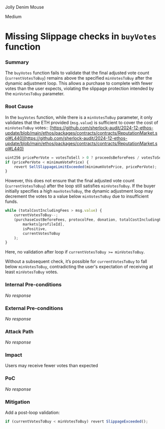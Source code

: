 Jolly Denim Mouse

Medium

# Missing Slippage checks in `buyVotes` function

### Summary

The `buyVotes` function fails to validate that the final adjusted vote count (`currentVotesToBuy`) remains above the specified `minVotesToBuy` after the dynamic adjustment loop. This allows a purchase to complete with fewer votes than the user expects, violating the slippage protection intended by the `minVotesToBuy` parameter.


### Root Cause

In the `buyVotes` function, while there is a `minVotesToBuy` parameter, it only validates that the ETH provided (`msg.value`) is sufficient to cover the cost of `minVotesToBuy` votes::
[https://github.com/sherlock-audit/2024-12-ethos-update/blob/main/ethos/packages/contracts/contracts/ReputationMarket.sol#L440](https://github.com/sherlock-audit/2024-12-ethos-update/blob/main/ethos/packages/contracts/contracts/ReputationMarket.sol#L440)
```js
uint256 pricePerVote = votesToSell > 0 ? proceedsBeforeFees / votesToSell : 0;
if (pricePerVote < minimumVotePrice) {
    revert SellSlippageLimitExceeded(minimumVotePrice, pricePerVote);
}
```
However, this does not ensure that the final adjusted vote count (`currentVotesToBuy`) after the loop still satisfies `minVotesToBuy`. If the buyer initially specifies a high `maxVotesToBuy`, the dynamic adjustment loop may decrement the votes to a value below `minVotesToBuy` due to insufficient funds.
```js
while (totalCostIncludingFees > msg.value) {
    currentVotesToBuy--;
    (purchaseCostBeforeFees, protocolFee, donation, totalCostIncludingFees) = _calculateBuy(
        markets[profileId],
        isPositive,
        currentVotesToBuy
    );
}
```
Here, no validation after loop if `currentVotesToBuy >= minVotesToBuy`.

Without a subsequent check, it’s possible for `currentVotesToBuy` to fall below `minVotesToBuy`, contradicting the user's expectation of receiving at least `minVotesToBuy` votes.

### Internal Pre-conditions

_No response_

### External Pre-conditions

_No response_

### Attack Path

_No response_

### Impact

Users may receive fewer votes than expected


### PoC

_No response_

### Mitigation

Add a post-loop validation:
```js
if (currentVotesToBuy < minVotesToBuy) revert SlippageExceeded();
```